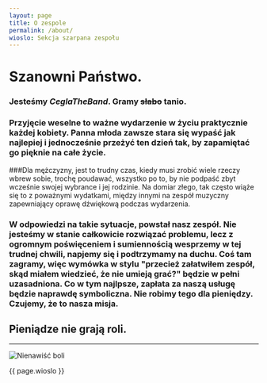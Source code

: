 ```yaml
---
layout: page
title: O zespole
permalink: /about/
wioslo: Sekcja szarpana zespołu
---
```


# Szanowni Państwo.

### Jesteśmy *CeglaTheBand*. Gramy ~~słabo~~ **tanio**.

### Przyjęcie weselne to ważne wydarzenie w życiu praktycznie każdej kobiety. Panna młoda zawsze stara się wypaść jak najlepiej i jednocześnie przeżyć ten dzień tak, by zapamiętać go pięknie na całe życie.

###Dla mężczyzny, jest to trudny czas, kiedy musi zrobić wiele rzeczy wbrew sobie, trochę poudawać, wszystko po to, by nie podpaść zbyt wcześnie swojej wybrance i jej rodzinie. Na domiar złego, tak często wiąże się to z poważnymi wydatkami, między innymi na zespół muzyczny zapewniający oprawę dźwiękową podczas wydarzenia.

### W odpowiedzi na takie sytuacje, powstał nasz zespół. Nie jesteśmy w stanie całkowicie rozwiązać problemu, lecz z ogromnym poświęceniem i sumiennością wesprzemy w tej trudnej chwili, napjemy się i podtrzymamy na duchu. Coś tam zagramy, więc wymówka w stylu **"przecież załatwiłem zespół, skąd miałem wiedzieć, że nie umieją grać?"** będzie w pełni uzasadniona. Co w tym najlpsze, zapłata za naszą usługę będzie naprawdę symboliczna. Nie robimy tego dla pieniędzy. Czujemy, że to nasza misja.

## Pieniądze nie grają roli.
---
![Nienawiść boli](http://c.wrzuta.pl/wi4911/b6d4392a0011eb33500f5734)

{{ page.wioslo }}
